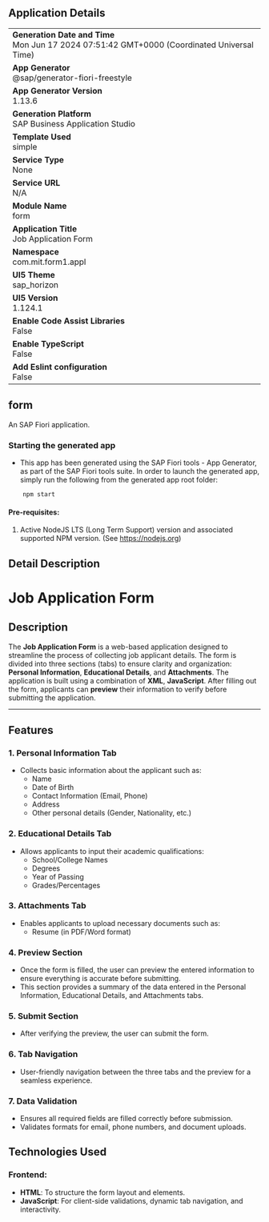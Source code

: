 ## Application Details
|               |
| ------------- |
|**Generation Date and Time**<br>Mon Jun 17 2024 07:51:42 GMT+0000 (Coordinated Universal Time)|
|**App Generator**<br>@sap/generator-fiori-freestyle|
|**App Generator Version**<br>1.13.6|
|**Generation Platform**<br>SAP Business Application Studio|
|**Template Used**<br>simple|
|**Service Type**<br>None|
|**Service URL**<br>N/A
|**Module Name**<br>form|
|**Application Title**<br>Job Application Form|
|**Namespace**<br>com.mit.form1.appl|
|**UI5 Theme**<br>sap_horizon|
|**UI5 Version**<br>1.124.1|
|**Enable Code Assist Libraries**<br>False|
|**Enable TypeScript**<br>False|
|**Add Eslint configuration**<br>False|

## form

An SAP Fiori application.

### Starting the generated app

-   This app has been generated using the SAP Fiori tools - App Generator, as part of the SAP Fiori tools suite.  In order to launch the generated app, simply run the following from the generated app root folder:

```
    npm start
```

#### Pre-requisites:

1. Active NodeJS LTS (Long Term Support) version and associated supported NPM version.  (See https://nodejs.org)

## Detail Description 

# Job Application Form

## Description
The **Job Application Form** is a web-based application designed to streamline the process of collecting job applicant details. The form is divided into three sections (tabs) to ensure clarity and organization: **Personal Information**, **Educational Details**, and **Attachments**. The application is built using a combination of **XML**, **JavaScript**.
After filling out the form, applicants can **preview** their information to verify before submitting the application.

---

## Features
### 1. **Personal Information Tab**  
   - Collects basic information about the applicant such as:
     - Name
     - Date of Birth
     - Contact Information (Email, Phone)
     - Address
     - Other personal details (Gender, Nationality, etc.)

### 2. **Educational Details Tab**  
   - Allows applicants to input their academic qualifications:
     - School/College Names
     - Degrees
     - Year of Passing
     - Grades/Percentages

### 3. **Attachments Tab**  
   - Enables applicants to upload necessary documents such as:
     - Resume (in PDF/Word format)

### 4. **Preview Section**  
   - Once the form is filled, the user can preview the entered information to ensure everything is accurate before submitting.  
   - This section provides a summary of the data entered in the Personal Information, Educational Details, and Attachments tabs.

### 5. **Submit Section**  
   - After verifying the preview, the user can submit the form.

### 6. **Tab Navigation**  
   - User-friendly navigation between the three tabs and the preview for a seamless experience.

### 7. **Data Validation**  
   - Ensures all required fields are filled correctly before submission.  
   - Validates formats for email, phone numbers, and document uploads.

## Technologies Used
### Frontend:
- **HTML**: To structure the form layout and elements.
- **JavaScript**: For client-side validations, dynamic tab navigation, and interactivity.





